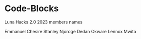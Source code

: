 # Code-Blocks
Luna Hacks 2.0 2023 
members names

Emmanuel Chesire
Stanley Njoroge
Dedan Okware
Lennox Mwita
